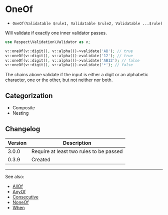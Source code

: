 # OneOf

- `OneOf(Validatable $rule1, Validatable $rule2, Validatable ...$rule)`

Will validate if exactly one inner validator passes.

```php
use Respect\Validation\Validator as v;

v::oneOf(v::digit(), v::alpha())->validate('AB'); // true
v::oneOf(v::digit(), v::alpha())->validate('12'); // true
v::oneOf(v::digit(), v::alpha())->validate('AB12'); // false
v::oneOf(v::digit(), v::alpha())->validate('*'); // false
```

The chains above validate if the input is either a digit or an alphabetic
character, one or the other, but not neither nor both.

## Categorization

- Composite
- Nesting

## Changelog

Version | Description
--------|-------------
  3.0.0 | Require at least two rules to be passed
  0.3.9 | Created

***
See also:

- [AllOf](AllOf.md)
- [AnyOf](AnyOf.md)
- [Consecutive](Consecutive.md)
- [NoneOf](NoneOf.md)
- [When](When.md)
